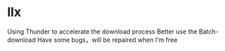 # llx
Using Thunder to accelerate the download process
Better use the Batch-download
Have some bugs，will be repaired when I'm free
